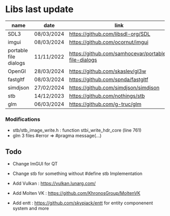 # Libs last update

| name | date | link |
| - | - | - |
| SDL3 | 08/03/2024 | https://github.com/libsdl-org/SDL |
| imgui | 08/03/2024 | https://github.com/ocornut/imgui |
| portable file dialogs | 11/11/2022 | https://github.com/samhocevar/portable-file-dialogs |
| OpenGl | 28/03/2024 | https://github.com/skaslev/gl3w |
| fastgltf | 08/03/2024 | https://github.com/spnda/fastgltf |
| simdjson | 27/02/2024 | https://github.com/simdjson/simdjson |
| stb | 14/12/2023 | https://github.com/nothings/stb |
| glm | 06/03/2024 | https://github.com/g-truc/glm |

### Modifications

- stb/stb_image_write.h : function stbi_write_hdr_core (line 761)
- glm 3 files #error => #pragma message(...)

## Todo

- Change ImGUI for QT
- Change stb for something without #define stb Implementation

- Add Vulkan : https://vulkan.lunarg.com/ 
- Add Molten VK : https://github.com/KhronosGroup/MoltenVK

- Add entt : https://github.com/skypjack/entt for entity componenent system and more
